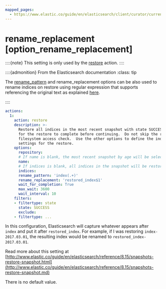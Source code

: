 ```yaml
---
mapped_pages:
  - https://www.elastic.co/guide/en/elasticsearch/client/curator/current/option_rename_replacement.html
---
```


# rename_replacement [option_rename_replacement]

::::{note}
This setting is only used by the [restore](/reference/restore.md) action.
::::


::::{admonition} From the Elasticsearch documentation
:class: tip

The [rename_pattern](/reference/option_rename_pattern.md) and rename_replacement options can be also used to rename indices on restore using regular expression that supports referencing the original text as explained [here](http://docs.oracle.com/javase/6/docs/api/java/util/regex/Matcher.md#appendReplacement(java.lang.StringBuffer,%20java.lang.String)).

::::


```yaml
actions:
  1:
    action: restore
    description: >-
      Restore all indices in the most recent snapshot with state SUCCESS.  Wait
      for the restore to complete before continuing.  Do not skip the repository
      filesystem access check.  Use the other options to define the index/shard
      settings for the restore.
    options:
      repository:
      # If name is blank, the most recent snapshot by age will be selected
      name:
      # If indices is blank, all indices in the snapshot will be restored
      indices:
      rename_pattern: 'index(.+)'
      rename_replacement: 'restored_index$1'
      wait_for_completion: True
      max_wait: 3600
      wait_interval: 10
    filters:
    - filtertype: state
      state: SUCCESS
      exclude:
    - filtertype: ...
```

In this configuration, Elasticsearch will capture whatever appears after `index` and put it after `restored_index`.  For example, if I was restoring `index-2017.03.01`, the resulting index would be renamed to `restored_index-2017.03.01`.

Read more about this setting at [http://www.elastic.co/guide/en/elasticsearch/reference/8.15/snapshots-restore-snapshot.html](http://www.elastic.co/guide/en/elasticsearch/reference/8.15/snapshots-restore-snapshot.md)

There is no default value.

